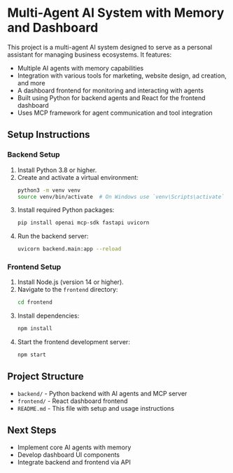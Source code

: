 # Multi-Agent AI System with Memory and Dashboard

This project is a multi-agent AI system designed to serve as a personal assistant for managing business ecosystems. It features:

- Multiple AI agents with memory capabilities
- Integration with various tools for marketing, website design, ad creation, and more
- A dashboard frontend for monitoring and interacting with agents
- Built using Python for backend agents and React for the frontend dashboard
- Uses MCP framework for agent communication and tool integration

## Setup Instructions

### Backend Setup

1. Install Python 3.8 or higher.
2. Create and activate a virtual environment:
   ```bash
   python3 -m venv venv
   source venv/bin/activate  # On Windows use `venv\Scripts\activate`
   ```
3. Install required Python packages:
   ```bash
   pip install openai mcp-sdk fastapi uvicorn
   ```
4. Run the backend server:
   ```bash
   uvicorn backend.main:app --reload
   ```

### Frontend Setup

1. Install Node.js (version 14 or higher).
2. Navigate to the `frontend` directory:
   ```bash
   cd frontend
   ```
3. Install dependencies:
   ```bash
   npm install
   ```
4. Start the frontend development server:
   ```bash
   npm start
   ```

## Project Structure

- `backend/` - Python backend with AI agents and MCP server
- `frontend/` - React dashboard frontend
- `README.md` - This file with setup and usage instructions

## Next Steps

- Implement core AI agents with memory
- Develop dashboard UI components
- Integrate backend and frontend via API
